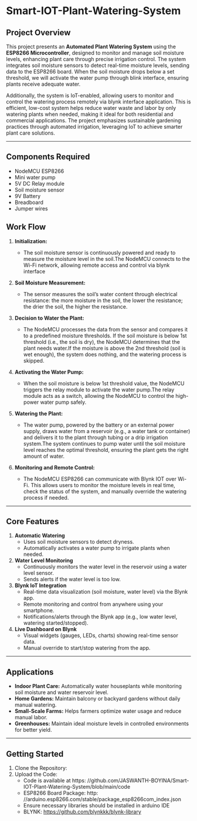 # Smart-IOT-Plant-Watering-System

## Project Overview

This project presents an **Automated Plant Watering System** using the **ESP8266 Microcontroller**, designed to monitor and manage soil moisture levels, enhancing plant care through precise irrigation control. The system integrates soil moisture sensors to detect real-time moisture levels, sending data to the ESP8266 board. When the soil moisture drops below a set threshold, we will activate the water pump through blink interface, ensuring plants receive adequate water.

Additionally, the system is IoT-enabled, allowing users to monitor and control the watering process remotely via blynk interface application. This is efficient, low-cost system helps reduce water waste and labor by only watering plants when needed, making it ideal for both residential and commercial applications. The project emphasizes sustainable gardening practices through automated irrigation, leveraging IoT to achieve smarter plant care solutions.
___
## Components Required

- NodeMCU ESP8266
- Mini water pump
-	5V DC Relay module
-	Soil moisture sensor
-	9V Battery
-	Breadboard
-	Jumper wires

## Work Flow
1. **Initialization:**
    - The soil moisture sensor is continuously powered and ready to measure the moisture level in the soil.The NodeMCU connects to the Wi-Fi network, allowing remote access and control via blynk interface

2. **Soil Moisture Measurement:**
    - The sensor measures the soil’s water content through electrical resistance: the more moisture in the soil, the lower the resistance; the drier the soil, the higher the resistance.

3. **Decision to Water the Plant:**
    - The NodeMCU processes the data from the sensor and compares it to a predefined moisture thresholds. If the soil moisture is below 1st threshold (i.e., the soil is dry), the NodeMCU determines that the plant needs water.If the moisture is above the 2nd threshold (soil is wet enough), the system does nothing, and the watering process is skipped.

4. **Activating the Water Pump:**
    - When the soil moisture is below 1st threshold value, the NodeMCU triggers the relay module to activate the water pump.The relay module acts as a switch, allowing the NodeMCU to control the high-power water pump safely.

5. **Watering the Plant:**
    - The water pump, powered by the battery or an external power supply, draws water from a reservoir (e.g., a water tank or container) and delivers it to the plant through tubing or a drip irrigation system.The system continues to pump water until the soil moisture level reaches the optimal threshold, ensuring the plant gets the right amount of water.

6. **Monitoring and Remote Control:**
    - The NodeMCU ESP8266 can communicate with Blynk IOT over Wi-Fi. This allows users to monitor the moisture levels in real time, check the status of the system, and manually override the watering process if needed.

____
## Core Features
1. **Automatic Watering**
    - Uses soil moisture sensors to detect dryness.
    - Automatically activates a water pump to irrigate plants when needed.
2. **Water Level Monitoring**
    - Continuously monitors the water level in the reservoir using a water level sensor.
    - Sends alerts if the water level is too low.
3. **Blynk IoT Integration**
    - Real-time data visualization (soil moisture, water level) via the Blynk app.
    - Remote monitoring and control from anywhere using your smartphone.
    - Notifications/alerts through the Blynk app (e.g., low water level, watering started/stopped).
4. **Live Dashboard on Blynk**
    - Visual widgets (gauges, LEDs, charts) showing real-time sensor data.
    - Manual override to start/stop watering from the app.
____

## Applications
  - **Indoor Plant Care:** Automatically water houseplants while monitoring soil moisture and water reservoir level.
  - **Home Gardens:** Maintain balcony or backyard gardens without daily manual watering.
  - **Small-Scale Farms:** Helps farmers optimize water usage and reduce manual labor.
  - **Greenhouses:** Maintain ideal moisture levels in controlled environments for better yield.
___

## Getting Started
1. Clone the Repository:
2. Upload the Code:
   - Code is available at https:  //github.com/JASWANTH-BOYINA/Smart-IOT-Plant-Watering-System/blob/main/code
   - ESP8266 Board Package: http:  //arduino.esp8266.com/stable/package_esp8266com_index.json
   - Ensure necessary libraries should be installed in arduino IDE
   - BLYNK:   https://github.com/blynkkk/blynk-library





